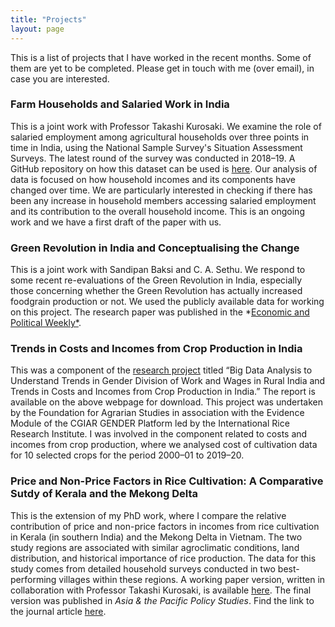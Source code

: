 ```yaml
---
title: "Projects"
layout: page
---
```

This is a list of projects that I have worked in the recent months. Some of them are yet to be completed. Please get in touch with me (over email), in case you are interested.  

### Farm Households and Salaried Work in India  
This is a joint work with Professor Takashi Kurosaki. We examine the role of salaried employment among agricultural households over three points in time in India, using the National Sample Survey's Situation Assessment Surveys. The latest round of the survey was conducted in 2018&#8211;19. 
A GitHub repository on how this dataset can be used is [here](https://github.com/deepakjohnson91/NSSO-77-Round-SAS). Our analysis of data is focused on how household incomes and its components have changed over time. We are particularly interested in checking if there has been any increase in household members accessing salaried employment and its contribution to the overall household income. This is an ongoing work and we have a first draft of the paper with us. 

### Green Revolution in India and Conceptualising the Change 
This is a joint work with Sandipan Baksi and C. A. Sethu. We respond to some recent re-evaluations of the Green Revolution in India, especially those concerning whether the Green Revolution has actually increased foodgrain production or not. We used the publicly available data for working on this project. The research paper was published in the *[Economic and Political Weekly*](https://www.epw.in/journal/2024/52/special-articles/green-revolution-india.html). 

### Trends in Costs and Incomes from Crop Production in India
This was a component of the [research project](https://fas.org.in/research/research-projects/trends-in-gender-division-of-work-and-wages-in-rural-india/) titled “Big Data Analysis to Understand Trends in Gender Division of Work and Wages in Rural India and Trends in Costs and Incomes from Crop Production in India.” The report is available on the above webpage for download. 
This project was undertaken by the Foundation for Agrarian Studies in association with the Evidence Module of the CGIAR GENDER Platform led by the International Rice Research Institute.
I was involved in the component related to costs and incomes from crop production, where we analysed cost of cultivation data for 10 selected crops for the period 2000&#8211;01 to 2019&#8211;20.  

### Price and Non-Price Factors in Rice Cultivation: A Comparative Sutdy of Kerala and the Mekong Delta  
This is the extension of my PhD work, where I compare the relative contribution of price and non-price factors in incomes from rice cultivation in Kerala (in southern India) and the Mekong Delta in Vietnam. 
The two study regions are associated with similar agroclimatic conditions, land distribution, and historical importance of rice production. The data for this study comes from detailed household surveys conducted in two best-performing villages within these regions. 
A working paper version, written in collaboration with Professor Takashi Kurosaki, is available [here](https://www.ier.hit-u.ac.jp/Common/publication/DP/DPS-A741.pdf). The final version was published in *Asia & the Pacific Policy Studies*. Find the link to the journal article [here](https://onlinelibrary.wiley.com/doi/10.1002/app5.399).  
